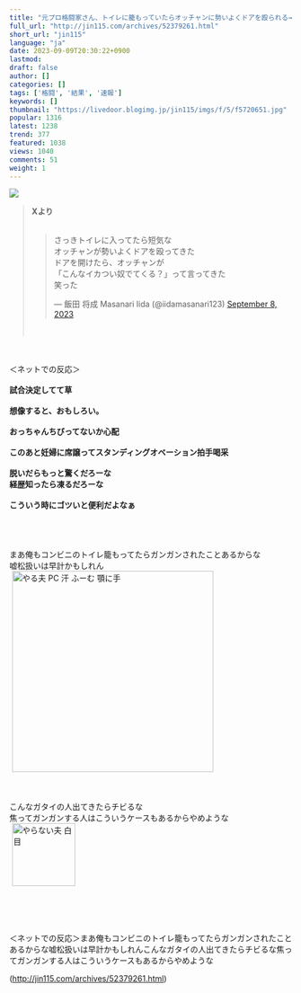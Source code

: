 ```yaml
---
title: "元プロ格闘家さん、トイレに籠もっていたらオッチャンに勢いよくドアを殴られる→結果ｗｗｗｗｗｗｗｗｗ : オレ的ゲーム速報＠刃"
full_url: "http://jin115.com/archives/52379261.html"
short_url: "jin115"
language: "ja"
date: 2023-09-09T20:30:22+0900
lastmod: 
draft: false
author: []
categories: []
tags: ['格闘', '結果', '速報']
keywords: []
thumbnail: "https://livedoor.blogimg.jp/jin115/imgs/f/5/f5720651.jpg"
popular: 1316
latest: 1238
trend: 377
featured: 1038
views: 1040
comments: 51
weight: 1
---
```


![](https://livedoor.blogimg.jp/jin115/imgs/f/5/f5720651.jpg)

<div><a name='more'></a> <blockquote><b>Xより</b><br> <br> <blockquote class='twitter-tweet'><p lang='ja' dir='ltr'>さっきトイレに入ってたら短気な<br>オッチャンが勢いよくドアを殴ってきた<br>ドアを開けたら、オッチャンが<br>「こんなイカつい奴でてくる？」って言ってきた<br>笑った</p>— 飯田 将成 Masanari Iida (@iidamasanari123) <a href='https://twitter.com/iidamasanari123/status/1700019426521985284?ref_src=twsrc%5Etfw'>September 8, 2023</a></blockquote> <br> </blockquote><br> <br> ＜ネットでの反応＞<br> <br> <b>試合決定してて草</b><br> <br> <b>想像すると、おもしろい。</b><br> <br> <b>おっちゃんちびってないか心配</b><br> <br> <b>このあと妊婦に席譲ってスタンディングオベーション拍手喝采</b><br> <br> <b>脱いだらもっと驚くだろーな<br> 経歴知ったら凍るだろーな</b><br> <br> <b>こういう時にゴツいと便利だよなぁ</b><br> <br> <br> <br> <br> まあ俺もコンビニのトイレ籠もってたらガンガンされたことあるからな<br> 嘘松扱いは早計かもしれん<br> <img src='https://livedoor.blogimg.jp/jin115/imgs/2/0/20ed31b5.gif' alt='やる夫 PC 汗 ふーむ 顎に手' width='358' border='0' hspace='5' class='pict'><br> <br> <br> <br> こんなガタイの人出てきたらチビるな<br> 焦ってガンガンする人はこういうケースもあるからやめような<br> <img src='https://livedoor.blogimg.jp/jin115/imgs/6/8/6838f545.gif' alt='やらない夫 白目' width='112' border='0' hspace='5' class='pict'><br> <br> <br> <br> <br> <p>＜ネットでの反応＞まあ俺もコンビニのトイレ籠もってたらガンガンされたことあるからな嘘松扱いは早計かもしれんこんなガタイの人出てきたらチビるな焦ってガンガンする人はこういうケースもあるからやめような</p></div>

(http://jin115.com/archives/52379261.html)
